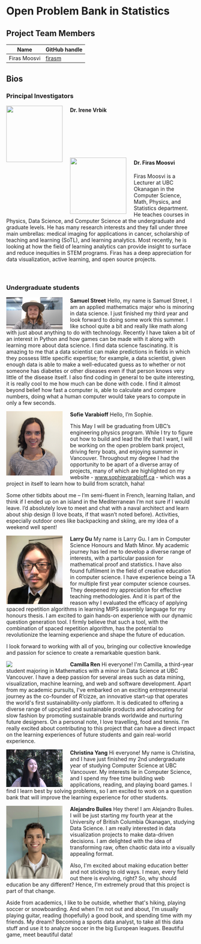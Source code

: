 # Open Problem Bank in Statistics



## Project Team Members

| Name             | GitHub handle  |
|------------------|----------------|
| Firas Moosvi     | [firasm](http://github.com/firasm)  |


## Bios


### Principal Investigators

<img align="left" width="150" height="150" style="padding-right: 20px" src="../images/placeholder.jpg"> </img>

#### **Dr. Irene Vrbik**

 <br><br><br><br><br>

<img align="left" width="150" height="150" style="padding-right: 20px" src="../images/firas.png"> </img>

#### **Dr. Firas Moosvi**

Firas Moosvi is a Lecturer at UBC Okanagan in the Computer Science, Math, Physics, and Statistics department.
He teaches courses in Physics, Data Science, and Computer Science at the undergraduate and graduate levels.
He has many research interests and they fall under three main umbrellas: medical imaging for applications in cancer, scholarship of teaching and learning (SoTL), and learning analytics.
Most recently, he is looking at how the field of learning analytics can provide insight to surface and reduce inequities in STEM programs.
Firas has a deep appreciation for data visualization, active learning, and open source projects.<br><br><br>

<!-- 
### Graduate students

<img align="left" width="150" style="padding-right: 20px" src="../images/placeholder.png"> </img> -->


### Undergraduate students

<img align="left" width="150" style="padding-right: 20px" src="../images/SamuelStreet.jpg"> </img>
**Samuel Street**
Hello, my name is Samuel Street,
I am an applied mathematics major who is minoring in data science. I just finished my third year and look forward to doing some work this summer. I like school quite a bit and really like math along with just about anything to do with technology. Recently I have taken a bit of an interest in Python and how games can be made with it along with learning more about data science. I find data science fascinating. It is amazing to me that a data scientist can make predictions in fields in which they possess little specific expertise; for example, a data scientist, given enough data is able to make a well-educated guess as to whether or not someone has diabetes or other diseases even if that person knows very little of the disease itself. I also find coding in general to be quite interesting, it is really cool to me how much can be done with code. I find it almost beyond belief how fast a computer is, able to calculate and compare numbers, doing what a human computer would take years to compute in only a few seconds. 


<img align="left" width="150" style="padding-right: 20px" src="../images/SophieVarabioff.JPG"> </img>
**Sofie Varabioff**
Hello, I’m Sophie.
 
This May I will be graduating from UBC’s engineering physics program. While I try to figure out how to build and lead the life that I want, I will be working on the open problem bank project, driving ferry boats, and enjoying summer in Vancouver. Throughout my degree I had the opportunity to be apart of a diverse array of projects, many of which are highlighted on my website - www.sophievarabioff.ca - which was a project in itself to learn how to build from scratch, haha!
 
Some other tidbits about me – I’m semi-fluent in French, learning Italian, and think if I ended up on an island in the Mediterranean I’m not sure if I would leave. I’d absolutely love to meet and chat with a naval architect and learn about ship design (I love boats, if that wasn’t noted before). Activities, especially outdoor ones like backpacking and skiing, are my idea of a weekend well spent!


<img align="left" width="150" style="padding-right: 20px" src="../images/LarryGu.png"> </img>
**Larry Gu**
My name is Larry Gu. I am in Computer Science Honours and Math Minor. My academic journey has led me to develop a diverse range of interests, with a particular passion for mathematical proof and statistics.  I have also found fulfilment in the field of creative education in computer science. I have experience being a TA for multiple first year computer science courses. They deepened my appreciation for effective teaching methodologies. And it is part of the reason why I evaluated the efficacy of applying spaced repetition algorithms in learning MIPS assembly language for my honours thesis. I am excited to gain hands-on experience with our dynamic question generation tool. I firmly believe that such a tool, with the combination of spaced repetition algorithm, has the potential to revolutionize the learning experience and shape the future of education.

I look forward to working with all of you, bringing our collective knowledge and passion for science to create a remarkable question bank. 

<img align="left" width="150" style="padding-right: 20px" src="../images/Camilla.jpeg"> </img>
**Camilla Ren**
Hi everyone! I'm Camilla, a third-year student majoring in Mathematics with a minor in Data Science at UBC Vancouver. I have a deep passion for several areas such as data mining, visualization, machine learning, and web and software development. Apart from my academic pursuits, I've embarked on an exciting entrepreneurial journey as the co-founder of R’cizze, an innovative start-up that operates the world's first sustainability-only platform. It is dedicated to offering a diverse range of upcycled and sustainable products and advocating for slow fashion by promoting sustainable brands worldwide and nurturing future designers. On a personal note, I love travelling, food and tennis. 
I’m really excited about contributing to this project that can have a direct impact on the learning experiences of future students and gain real-world experience.

<img align="left" width="150" style="padding-right: 20px" src="../images/ChristinaYang.jpg"> </img>
**Christina Yang**
Hi everyone! My name is Christina, and I have just finished my 2nd undergraduate year of studying Computer Science at UBC Vancouver. My interests lie in Computer Science, and I spend my free time building web applications, reading, and playing board games. I find I learn best by solving problems, so I am excited to work on a question bank that will improve the learning experience for other students.

<img align="left" width="150" style="padding-right: 20px" src="../images/AlejandroBuiles.jpeg"> </img>
**Alejandro Builes**
Hey there! I am Alejandro Builes. I will be just starting my fourth year at the University of British Columbia Okanagan, studying Data Science. I am really interested in data visualization projects to make data-driven decisions. I am delighted with the idea of transforming raw, often chaotic data into a visually appealing format. 

Also, I'm excited about making education better and not sticking to old ways. I mean, every field out there is evolving, right? So, why should education be any different? Hence, I'm extremely proud that this project is part of that change. 

Aside from academics, I like to be outside, whether that's hiking, playing soccer or snowboarding. And when I'm not out and about, I'm usually playing guitar, reading (hopefully) a good book, and spending time with my friends. My dream? Becoming a sports data analyst, to take all this data stuff and use it to analyze soccer in the big European leagues. Beautiful game, meet beautiful data!





